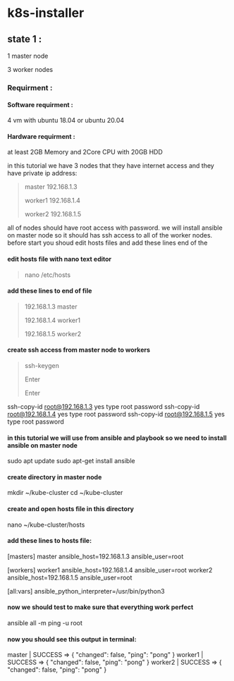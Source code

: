 # k8s-installer

## state 1 :

1 master node

3 worker nodes

### Requirment :

#### Software requirment :
4 vm with ubuntu 18.04 or ubuntu 20.04

#### Hardware requirment :
at least 2GB Memory and 2Core CPU with 20GB HDD

in this tutorial we have 3 nodes that they have internet access and they have private ip address:

> master 192.168.1.3
> 
> worker1 192.168.1.4
> 
> worker2 192.168.1.5

all of nodes should have root access with password.
we will install ansible on master node so it should has ssh access to all of the worker nodes.
before start you shoud edit hosts files and add these lines end of the
#### edit hosts file with nano text editor
>nano /etc/hosts
#### add these lines to end of file
>192.168.1.3 master
>
>192.168.1.4 worker1
>
>192.168.1.5 worker2

#### create ssh access from master node to workers
>ssh-keygen
>
>Enter
>
>Enter

ssh-copy-id root@192.168.1.3
yes
type root password
ssh-copy-id root@192.168.1.4
yes
type root password
ssh-copy-id root@192.168.1.5
yes
type root password

#### in this tutorial we will use from ansible and playbook so we need to install ansible on master node
sudo apt update
sudo apt-get install ansible

#### create directory in master node
mkdir ~/kube-cluster
cd ~/kube-cluster

#### create and open hosts file in this directory 
nano ~/kube-cluster/hosts

#### add these lines to hosts file:
[masters]
master ansible_host=192.168.1.3 ansible_user=root 

[workers]
worker1 ansible_host=192.168.1.4 ansible_user=root
worker2 ansible_host=192.168.1.5 ansible_user=root

[all:vars]
ansible_python_interpreter=/usr/bin/python3

#### now we should test to make sure that everything work perfect
ansible all -m ping -u root
#### now you should see this output in terminal:
master | SUCCESS => {
    "changed": false, 
    "ping": "pong"
}
worker1 | SUCCESS => {
    "changed": false, 
    "ping": "pong"
}
worker2 | SUCCESS => {
    "changed": false, 
    "ping": "pong"
}

